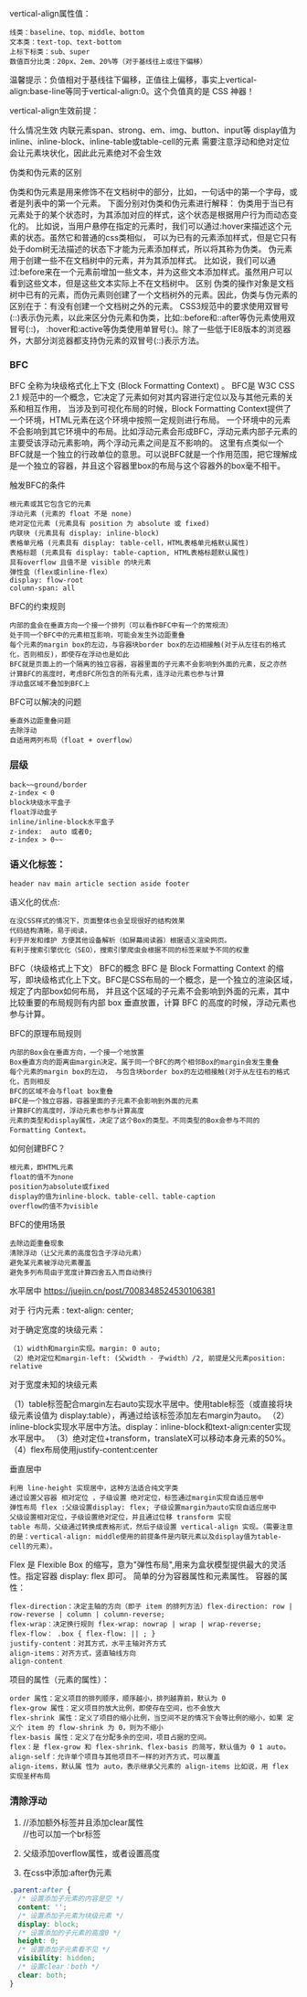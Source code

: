 vertical-align属性值：

    线类：baseline、top、middle、bottom
    文本类：text-top、text-bottom
    上标下标类：sub、super
    数值百分比类：20px、2em、20%等（对于基线往上或往下偏移）

温馨提示：负值相对于基线往下偏移，正值往上偏移，事实上vertical-align:base-line等同于vertical-align:0。这个负值真的是 CSS 神器！

vertical-align生效前提：

什么情况生效
内联元素span、strong、em、img、button、input等
display值为inline、inline-block、inline-table或table-cell的元素
需要注意浮动和绝对定位会让元素块状化，因此此元素绝对不会生效

伪类和伪元素的区别

伪类和伪元素是用来修饰不在文档树中的部分，比如，一句话中的第一个字母，或者是列表中的第一个元素。
下面分别对伪类和伪元素进行解释：
伪类用于当已有元素处于的某个状态时，为其添加对应的样式，这个状态是根据用户行为而动态变化的。
比如说，当用户悬停在指定的元素时，我们可以通过:hover来描述这个元素的状态。虽然它和普通的css类相似，
可以为已有的元素添加样式，但是它只有处于dom树无法描述的状态下才能为元素添加样式，所以将其称为伪类。
伪元素用于创建一些不在文档树中的元素，并为其添加样式。
比如说，我们可以通过:before来在一个元素前增加一些文本，并为这些文本添加样式。虽然用户可以看到这些文本，但是这些文本实际上不在文档树中。
区别
伪类的操作对象是文档树中已有的元素，而伪元素则创建了一个文档树外的元素。因此，伪类与伪元素的区别在于：有没有创建一个文档树之外的元素。
CSS3规范中的要求使用双冒号(::)表示伪元素，以此来区分伪元素和伪类，比如::before和::after等伪元素使用双冒号(::)，
:hover和:active等伪类使用单冒号(:)。除了一些低于IE8版本的浏览器外，大部分浏览器都支持伪元素的双冒号(::)表示方法。

### BFC

BFC 全称为块级格式化上下文 (Block Formatting Context) 。
BFC是 W3C CSS 2.1 规范中的一个概念，它决定了元素如何对其内容进行定位以及与其他元素的关系和相互作用，
当涉及到可视化布局的时候，Block Formatting Context提供了一个环境，HTML元素在这个环境中按照一定规则进行布局。
一个环境中的元素不会影响到其它环境中的布局。比如浮动元素会形成BFC，浮动元素内部子元素的主要受该浮动元素影响，两个浮动元素之间是互不影响的。
这里有点类似一个BFC就是一个独立的行政单位的意思。可以说BFC就是一个作用范围，把它理解成是一个独立的容器，并且这个容器里box的布局与这个容器外的box毫不相干。

触发BFC的条件

    根元素或其它包含它的元素
    浮动元素 (元素的 float 不是 none)
    绝对定位元素 (元素具有 position 为 absolute 或 fixed)
    内联块 (元素具有 display: inline-block)
    表格单元格 (元素具有 display: table-cell，HTML表格单元格默认属性)
    表格标题 (元素具有 display: table-caption, HTML表格标题默认属性)
    具有overflow 且值不是 visible 的块元素
    弹性盒（flex或inline-flex）
    display: flow-root
    column-span: all

BFC的约束规则

    内部的盒会在垂直方向一个接一个排列（可以看作BFC中有一个的常规流）
    处于同一个BFC中的元素相互影响，可能会发生外边距重叠
    每个元素的margin box的左边，与容器块border box的左边相接触(对于从左往右的格式化，否则相反)，即使存在浮动也是如此
    BFC就是页面上的一个隔离的独立容器，容器里面的子元素不会影响到外面的元素，反之亦然
    计算BFC的高度时，考虑BFC所包含的所有元素，连浮动元素也参与计算
    浮动盒区域不叠加到BFC上

BFC可以解决的问题

    垂直外边距重叠问题
    去除浮动
    自适用两列布局（float + overflow）

### 层级

    back~~ground/border
    z-index < 0
    block块级水平盒子
    float浮动盒子
    inline/inline-block水平盒子
    z-index:  auto 或者0;
    z-index > 0~~

### 语义化标签：

    header nav main article section aside footer

语义化的优点:

    在没CSS样式的情况下，页面整体也会呈现很好的结构效果
    代码结构清晰，易于阅读，
    利于开发和维护 方便其他设备解析（如屏幕阅读器）根据语义渲染网页。
    有利于搜索引擎优化（SEO），搜索引擎爬虫会根据不同的标签来赋予不同的权重

BFC（块级格式上下文）
BFC的概念
BFC 是 Block Formatting Context 的缩写，即块级格式化上下文。BFC是CSS布局的一个概念，是一个独立的渲染区域，规定了内部box如何布局，
并且这个区域的子元素不会影响到外面的元素，其中比较重要的布局规则有内部 box 垂直放置，计算 BFC 的高度的时候，浮动元素也参与计算。

BFC的原理布局规则

    内部的Box会在垂直方向，一个接一个地放置
    Box垂直方向的距离由margin决定。属于同一个BFC的两个相邻Box的margin会发生重叠
    每个元素的margin box的左边， 与包含块border box的左边相接触(对于从左往右的格式化，否则相反
    BFC的区域不会与float box重叠
    BFC是一个独立容器，容器里面的子元素不会影响到外面的元素
    计算BFC的高度时，浮动元素也参与计算高度
    元素的类型和display属性，决定了这个Box的类型。不同类型的Box会参与不同的Formatting Context。

如何创建BFC？

    根元素，即HTML元素
    float的值不为none
    position为absolute或fixed
    display的值为inline-block、table-cell、table-caption
    overflow的值不为visible

BFC的使用场景

    去除边距重叠现象
    清除浮动（让父元素的高度包含子浮动元素）
    避免某元素被浮动元素覆盖
    避免多列布局由于宽度计算四舍五入而自动换行

水平居中
https://juejin.cn/post/7008348524530106381

对于 行内元素 : text-align: center;

对于确定宽度的块级元素：

    （1）width和margin实现。margin: 0 auto;
    （2）绝对定位和margin-left: (父width - 子width）/2, 前提是父元素position: relative

对于宽度未知的块级元素

（1）table标签配合margin左右auto实现水平居中。使用table标签（或直接将块级元素设值为 display:table），再通过给该标签添加左右margin为auto。
（2）inline-block实现水平居中方法。display：inline-block和text-align:center实现水平居中。
（3）绝对定位+transform，translateX可以移动本身元素的50%。
（4）flex布局使用justify-content:center

垂直居中

    利用 line-height 实现居中，这种方法适合纯文字类
    通过设置父容器 相对定位 ，子级设置 绝对定位，标签通过margin实现自适应居中
    弹性布局 flex :父级设置display: flex; 子级设置margin为auto实现自适应居中
    父级设置相对定位，子级设置绝对定位，并且通过位移 transform 实现
    table 布局，父级通过转换成表格形式，然后子级设置 vertical-align 实现。（需要注意的是：vertical-align: middle使用的前提条件是内联元素以及display值为table-cell的元素）。

Flex 是 Flexible Box 的缩写，意为"弹性布局",用来为盒状模型提供最大的灵活性。指定容器 display: flex 即可。 简单的分为容器属性和元素属性。
容器的属性：

    flex-direction：决定主轴的方向（即子 item 的排列方法）flex-direction: row | row-reverse | column | column-reverse;
    flex-wrap：决定换行规则 flex-wrap: nowrap | wrap | wrap-reverse;
    flex-flow： .box { flex-flow: || ; }
    justify-content：对其方式，水平主轴对齐方式
    align-items：对齐方式，竖直轴线方向
    align-content

项目的属性（元素的属性）：

    order 属性：定义项目的排列顺序，顺序越小，排列越靠前，默认为 0
    flex-grow 属性：定义项目的放大比例，即使存在空间，也不会放大
    flex-shrink 属性：定义了项目的缩小比例，当空间不足的情况下会等比例的缩小，如果 定义个 item 的 flow-shrink 为 0，则为不缩小
    flex-basis 属性：定义了在分配多余的空间，项目占据的空间。
    flex：是 flex-grow 和 flex-shrink、flex-basis 的简写，默认值为 0 1 auto。
    align-self：允许单个项目与其他项目不一样的对齐方式，可以覆盖
    align-items，默认属 性为 auto，表示继承父元素的 align-items 比如说，用 flex 实现圣杯布局

### 清除浮动

1. <div class="parent">
       //添加额外标签并且添加clear属性
       <div style="clear:both"></div>
       //也可以加一个br标签
   </div>

2. 父级添加overflow属性，或者设置高度

3. 在css中添加:after伪元素

```css
.parent:after {
  /* 设置添加子元素的内容是空 */
  content: '';
  /* 设置添加子元素为块级元素 */
  display: block;
  /* 设置添加的子元素的高度0 */
  height: 0;
  /* 设置添加子元素看不见 */
  visibility: hidden;
  /* 设置clear：both */
  clear: both;
}
```
